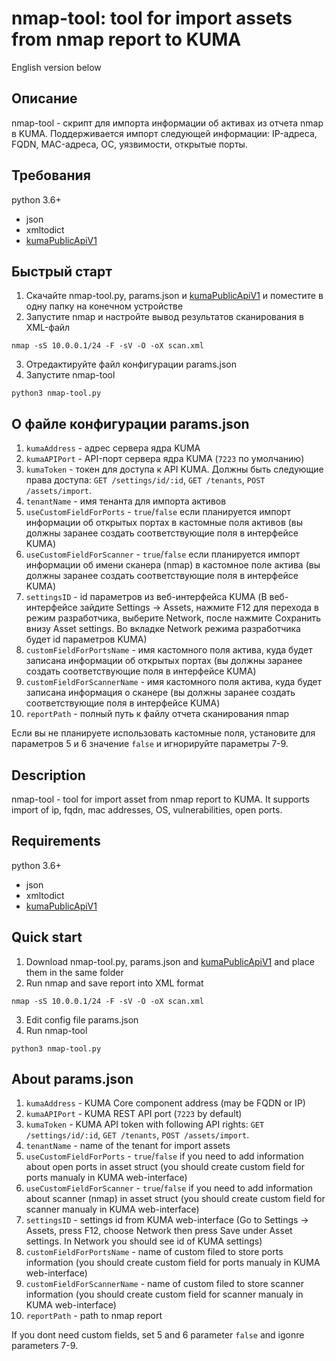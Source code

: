 # nmap-tool: tool for import assets from nmap report to KUMA

English version below

## Описание

nmap-tool - скрипт для импорта информации об активах из отчета nmap в KUMA. Поддерживается импорт следующей информации: IP-адреса, FQDN, MAC-адреса, ОС, уязвимости, открытые порты.

## Требования

python 3.6+
- json
- xmltodict
- [kumaPublicApiV1](https://github.com/koalapower/kumaPublicApiV1)

## Быстрый старт
1. Скачайте nmap-tool.py, params.json и [kumaPublicApiV1](https://github.com/koalapower/kumaPublicApiV1) и поместите в одну папку на конечном устройстве
2. Запустите nmap и настройте вывод результатов сканирования в XML-файл
```
nmap -sS 10.0.0.1/24 -F -sV -O -oX scan.xml
```
3. Отредактируйте файл конфигурации params.json
4. Запустите nmap-tool
```
python3 nmap-tool.py
```

## О файле конфигурации params.json
1. `kumaAddress` - адрес сервера ядра KUMA
2. `kumaAPIPort` - API-порт сервера ядра KUMA (`7223` по умолчанию)
3. `kumaToken` - токен для доступа к API KUMA. Должны быть следующие права доступа: `GET /settings/id/:id`, `GET /tenants`, `POST /assets/import`.
4. `tenantName` - имя тенанта для импорта активов
5. `useCustomFieldForPorts` - `true`/`false` если планируется импорт информации об открытых портах в кастомные поля активов (вы должны заранее создать соответствующие поля в интерфейсе KUMA)
6. `useCustomFieldForScanner` - `true`/`false` если планируется импорт информации об имени сканера (nmap) в кастомное поле актива (вы должны заранее создать соответствующие поля в интерфейсе KUMA)
7. `settingsID` - id параметров из веб-интерфейса KUMA (В веб-интерфейсе зайдите Settings -> Assets, нажмите F12 для перехода в режим разработчика, выберите Network, после нажмите Сохранить внизу Asset settings. Во вкладке Network режима разработчика будет id параметров KUMA)
8. `customFieldForPortsName` - имя кастомного поля актива, куда будет записана информации об открытых портах (вы должны заранее создать соответствующие поля в интерфейсе KUMA)
9. `customFieldForScannerName` - имя кастомного поля актива, куда будет записана информация о сканере (вы должны заранее создать соответствующие поля в интерфейсе KUMA)
10. `reportPath` - полный путь к файлу отчета сканирования nmap

Если вы не планируете использовать кастомные поля, установите для параметров 5 и 6 значение `false` и игнорируйте параметры 7-9.

## Description
nmap-tool - tool for import asset from nmap report to KUMA. It supports import of ip, fqdn, mac addresses, OS, vulnerabilities, open ports.

## Requirements

python 3.6+
- json
- xmltodict
- [kumaPublicApiV1](https://github.com/koalapower/kumaPublicApiV1)

## Quick start
1. Download nmap-tool.py, params.json and [kumaPublicApiV1](https://github.com/koalapower/kumaPublicApiV1) and place them in the same folder
2. Run nmap and save report into XML format
```
nmap -sS 10.0.0.1/24 -F -sV -O -oX scan.xml
```
3. Edit config file params.json
4. Run nmap-tool
```
python3 nmap-tool.py
```

## About params.json
1. `kumaAddress` - KUMA Core component address (may be FQDN or IP)
2. `kumaAPIPort` - KUMA REST API port (`7223` by default)
3. `kumaToken` - KUMA API token with following API rights: `GET /settings/id/:id`, `GET /tenants`, `POST /assets/import`.
4. `tenantName` - name of the tenant for import assets
5. `useCustomFieldForPorts` - `true`/`false` if you need to add information about open ports in asset struct (you should create custom field for ports manualy in KUMA web-interface)
6. `useCustomFieldForScanner` - `true`/`false` if you need to add information about scanner (nmap) in asset struct (you should create custom field for scanner manualy in KUMA web-interface)
7. `settingsID` - settings id from KUMA web-interface (Go to Settings -> Assets, press F12, choose Network then press Save under Asset settings. In Network you should see id of KUMA settings)
8. `customFieldForPortsName` - name of custom filed to store ports information (you should create custom field for ports manualy in KUMA web-interface)
9. `customFieldForScannerName` - name of custom filed to store scanner information (you should create custom field for scanner manualy in KUMA web-interface)
10. `reportPath` - path to nmap report

If you dont need custom fields, set 5 and 6 parameter `false` and igonre parameters 7-9.
